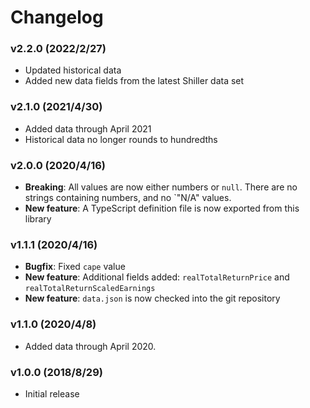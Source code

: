 # Changelog

### v2.2.0 (2022/2/27)

- Updated historical data
- Added new data fields from the latest Shiller data set

### v2.1.0 (2021/4/30)

- Added data through April 2021
- Historical data no longer rounds to hundredths

### v2.0.0 (2020/4/16)

- **Breaking**: All values are now either numbers or `null`. There are no strings containing numbers, and no `"N/A" values.
- **New feature**: A TypeScript definition file is now exported from this library

### v1.1.1 (2020/4/16)

- **Bugfix**: Fixed `cape` value
- **New feature**: Additional fields added: `realTotalReturnPrice` and `realTotalReturnScaledEarnings`
- **New feature**: `data.json` is now checked into the git repository

### v1.1.0 (2020/4/8)

- Added data through April 2020.

### v1.0.0 (2018/8/29)

- Initial release
